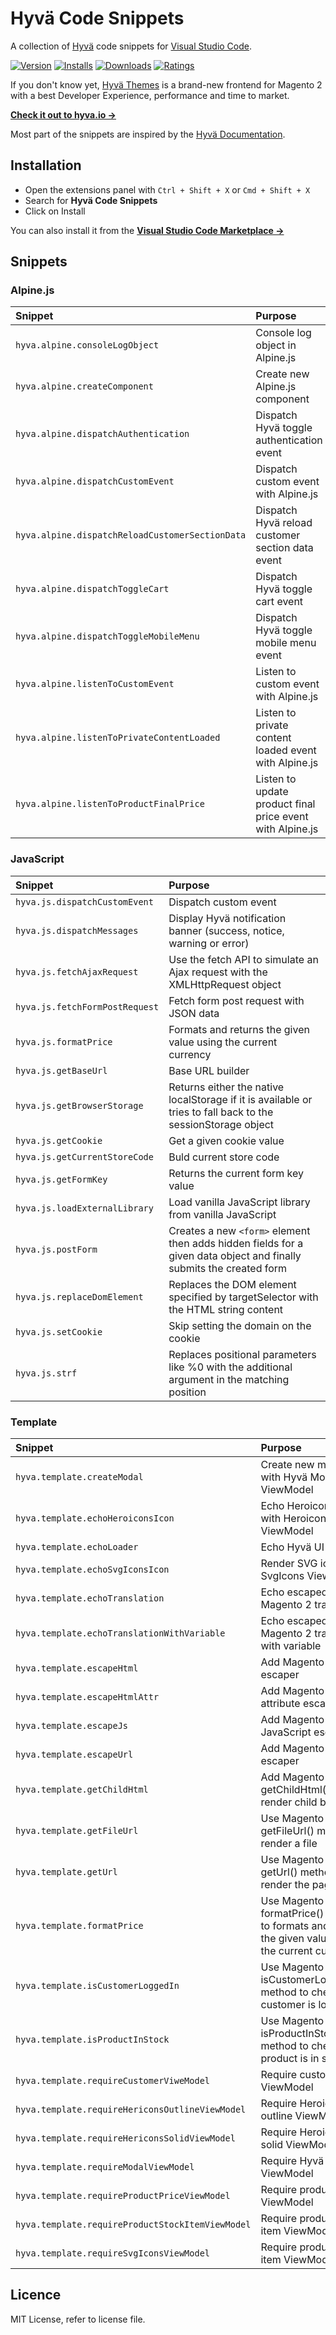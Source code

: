 # Hyvä Code Snippets

A collection of [Hyvä](https://hyva.io/) code snippets for [Visual Studio Code](https://code.visualstudio.com/).

[![Version](https://vsmarketplacebadge.apphb.com/version/BenoitAlix.hyva-vscode-snippets.svg)](https://marketplace.visualstudio.com/items?itemName=BenoitAlix.hyva-vscode-snippets)
[![Installs](https://vsmarketplacebadge.apphb.com/installs/BenoitAlix.hyva-vscode-snippets.svg)](https://marketplace.visualstudio.com/items?itemName=BenoitAlix.hyva-vscode-snippets)
[![Downloads](https://vsmarketplacebadge.apphb.com/downloads/BenoitAlix.hyva-vscode-snippets.svg)](https://vsmarketplacebadge.apphb.com/downloads-short/BenoitAlix.hyva-vscode-snippets.svg)
[![Ratings](https://vsmarketplacebadge.apphb.com/rating/BenoitAlix.hyva-vscode-snippets.svg)](https://marketplace.visualstudio.com/items?itemName=BenoitAlix.hyva-vscode-snippets)

If you don't know yet, [Hyvä Themes](https://hyva.io/) is a brand-new frontend for Magento 2 with a best Developer Experience, performance and time to market. 

**[Check it out to hyva.io →](https://hyva.io/)**

Most part of the snippets are inspired by the [Hyvä Documentation](https://docs.hyva.io/).

## Installation

- Open the extensions panel with `Ctrl + Shift + X` or `Cmd + Shift + X`
- Search for **Hyvä Code Snippets**
- Click on Install

You can also install it from the **[Visual Studio Code Marketplace →](https://marketplace.visualstudio.com/items?itemName=BenoitAlix.hyva-vscode-snippets)**

## Snippets

### Alpine.js

| Snippet  | Purpose                                                                                            |
| :------- | :------------------------------------------------------------------------------------------------- |
| `hyva.alpine.consoleLogObject` | Console log object in Alpine.js                                              |
| `hyva.alpine.createComponent` | Create new Alpine.js component                                                |
| `hyva.alpine.dispatchAuthentication` | Dispatch Hyvä toggle authentication event                              |
| `hyva.alpine.dispatchCustomEvent` | Dispatch custom event with Alpine.js                                      |
| `hyva.alpine.dispatchReloadCustomerSectionData` | Dispatch Hyvä reload customer section data event            |
| `hyva.alpine.dispatchToggleCart` | Dispatch Hyvä toggle cart event                                            |
| `hyva.alpine.dispatchToggleMobileMenu` | Dispatch Hyvä toggle mobile menu event                               |
| `hyva.alpine.listenToCustomEvent` | Listen to custom event with Alpine.js                                     |
| `hyva.alpine.listenToPrivateContentLoaded` | Listen to private content loaded event with Alpine.js            |
| `hyva.alpine.listenToProductFinalPrice` | Listen to update product final price event with Alpine.js           |

### JavaScript

| Snippet  | Purpose                                                                                            |
| :------- | :------------------------------------------------------------------------------------------------- |
| `hyva.js.dispatchCustomEvent` | Dispatch custom event                                                         |
| `hyva.js.dispatchMessages` | Display Hyvä notification banner (success, notice, warning or error)             |
| `hyva.js.fetchAjaxRequest` | Use the fetch API to simulate an Ajax request with the XMLHttpRequest object     |
| `hyva.js.fetchFormPostRequest` | Fetch form post request with JSON data                                       |
| `hyva.js.formatPrice` | Formats and returns the given value using the current currency                        |
| `hyva.js.getBaseUrl` | Base URL builder                                                                       |
| `hyva.js.getBrowserStorage` | Returns either the native localStorage if it is available or tries to fall back to the sessionStorage object |
| `hyva.js.getCookie` | Get a given cookie value                                                                |
| `hyva.js.getCurrentStoreCode` | Buld current store code                                                       |
| `hyva.js.getFormKey` | Returns the current form key value                                                     |
| `hyva.js.loadExternalLibrary` | Load vanilla JavaScript library from vanilla JavaScript                       |
| `hyva.js.postForm` | Creates a new ```<form>``` element then adds hidden fields for a given data object and finally submits the created form |
| `hyva.js.replaceDomElement` | Replaces the DOM element specified by targetSelector with the HTML string content |
| `hyva.js.setCookie` | Skip setting the domain on the cookie                                                   |
| `hyva.js.strf` | Replaces positional parameters like %0 with the additional argument in the matching position |

### Template

| Snippet  | Purpose                                                                                            |
| :------- | :------------------------------------------------------------------------------------------------- |
| `hyva.template.createModal` | Create new modal with Hyvä Modal ViewModel                                      |
| `hyva.template.echoHeroiconsIcon` | Echo Heroicons icon with Heroicons ViewModel                              |
| `hyva.template.echoLoader` | Echo Hyvä UI loader                                                              |
| `hyva.template.echoSvgIconsIcon` | Render SVG icon with SvgIcons ViewModel                                    |
| `hyva.template.echoTranslation` | Echo escaped Magento 2 translation                                          |
| `hyva.template.echoTranslationWithVariable` | Echo escaped Magento 2 translation with variable                |
| `hyva.template.escapeHtml` | Add Magento 2 HTML escaper                                                       |
| `hyva.template.escapeHtmlAttr` | Add Magento 2 HTML attribute escaper                                         |
| `hyva.template.escapeJs` | Add Magento 2 JavaScript escaper                                                   |
| `hyva.template.escapeUrl` | Add Magento 2 URL escaper                                                         |
| `hyva.template.getChildHtml` | Add Magento 2 getChildHtml() to render child block                             |
| `hyva.template.getFileUrl` | Use Magento 2 getFileUrl() method to render a file                               |
| `hyva.template.getUrl` | Use Magento 2 getUrl() method to render the page path                                |
| `hyva.template.formatPrice` | Use Magento 2 formatPrice() method to formats and returns the given value using the current currency |
| `hyva.template.isCustomerLoggedIn` | Use Magento 2 isCustomerLoggedIn() method to check if customer is logged in |
| `hyva.template.isProductInStock` | Use Magento 2 isProductInStock() method to check if product is in stock    |
| `hyva.template.requireCustomerViweModel` | Require customer ViewModel                                         |
| `hyva.template.requireHericonsOutlineViewModel` | Require Heroicons outline ViewModel                         |
| `hyva.template.requireHericonsSolidViewModel` | Require Heroicons solid ViewModel                             |
| `hyva.template.requireModalViewModel` | Require Hyvä Modal ViewModel                                          |
| `hyva.template.requireProductPriceViewModel` | Require product price ViewModel                                |
| `hyva.template.requireProductStockItemViewModel` | Require product stock item ViewModel                       |
| `hyva.template.requireSvgIconsViewModel` | Require product stock item ViewModel                               |

## Licence

MIT License, refer to license file.
